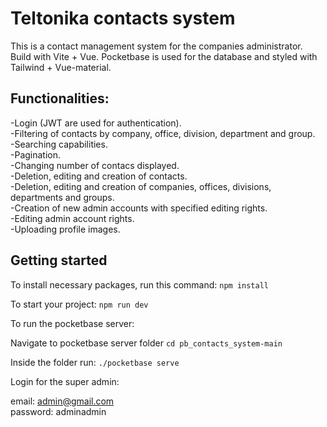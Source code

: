 # Teltonika contacts system

This is a contact management system for the companies administrator. Build with Vite + Vue. Pocketbase is used for the database and styled with Tailwind + Vue-material.

## Functionalities:<br />

-Login (JWT are used for authentication).<br />
-Filtering of contacts by company, office, division, department and group.<br />
-Searching capabilities.<br />
-Pagination.<br />
-Changing number of contacs displayed.<br />
-Deletion, editing and creation of contacts.<br />
-Deletion, editing and creation of companies, offices, divisions, departments and groups.<br />
-Creation of new admin accounts with specified editing rights.<br />
-Editing admin account rights.<br />
-Uploading profile images.<br />

## Getting started

To install necessary packages, run this command:
`npm install `

To start your project:
`npm run dev`

To run the pocketbase server:

Navigate to pocketbase server folder
`cd pb_contacts_system-main`

Inside the folder run:
`./pocketbase serve`

Login for the super admin:

email: admin@gmail.com<br />
password: adminadmin<br />

